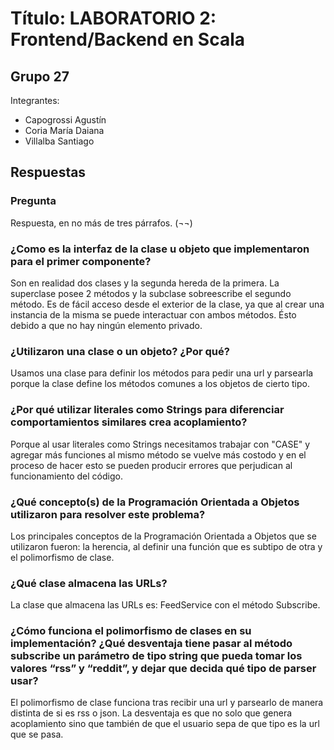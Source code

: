 # Título: LABORATORIO 2: Frontend/Backend en Scala

## Grupo 27

Integrantes:
* Capogrossi Agustín
* Coria María Daiana
* Villalba Santiago

## Respuestas

### Pregunta

Respuesta, en no más de tres párrafos. (¬¬)

### ¿Como es la interfaz de la clase u objeto que implementaron para el primer componente?
Son en realidad dos clases y la segunda hereda de la primera.
La superclase posee 2 métodos y la subclase sobreescribe el segundo método.
Es de fácil acceso desde el exterior de la clase, ya que al crear una instancia de la misma se puede interactuar con ambos métodos. Ésto debido a que no hay ningún elemento privado.


### ¿Utilizaron una clase o un objeto? ¿Por qué?
Usamos una clase para definir los métodos para pedir una url y parsearla porque la clase define los métodos comunes a los objetos de cierto tipo.


### ¿Por qué utilizar literales como Strings para diferenciar comportamientos similares crea acoplamiento?
Porque al usar literales como Strings necesitamos trabajar con "CASE" y agregar más funciones al mismo método se vuelve más costodo y en el proceso de hacer esto se pueden producir errores que perjudican al funcionamiento del código.


### ¿Qué concepto(s) de la Programación Orientada a Objetos utilizaron para resolver este problema?
Los principales conceptos de la Programación Orientada a Objetos que se utilizaron fueron: la herencia, al definir una función que es subtipo de otra y el polimorfismo de clase.


### ¿Qué clase almacena las URLs?
La clase que almacena las URLs es: FeedService con el método Subscribe.


### ¿Cómo funciona el polimorfismo de clases en su implementación? ¿Qué desventaja tiene pasar al método subscribe un parámetro de tipo string que pueda tomar los valores “rss” y “reddit”, y dejar que decida qué tipo de parser usar?

El polimorfismo de clase funciona tras recibir una url y parsearlo de manera distinta de si es rss o json.
La desventaja es que no solo que genera acoplamiento sino que también de que el usuario sepa de que tipo es la url que se pasa.

